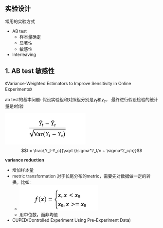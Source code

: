 ##  实验设计

常用的实验方式
- AB test
    - 样本量确定
    - 显著性
    - 敏感性
- Interleaving



## 1. AB test 敏感性
《Variance-Weighted Estimators to Improve Sensitivity in Online Experiments》

ab test的基本问题:
假设实验组和对照组分别是$y_t$和$y_c$， 最终进行假设检验的统计量是t检验


![](/media/16143400547817.jpg)
$$t = \frac{Y_t-Y_c}{\sqrt {\sigma^2_t/n + \sigma^2_c/n}}$$

**variance reduction**
- 增加样本量
- metric transformation
对于长尾分布的metric，需要先对数据做一定的转换。比如:
    - ![](/media/16143408366768.jpg)
    - 用中位数，而非均值
- CUPED(Controlled Experiment Using Pre-Experiment Data)

